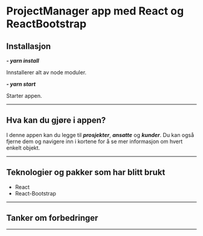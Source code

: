 #  ProjectManager app med React og ReactBootstrap 

## Installasjon

***- yarn install***

Innstallerer alt av node moduler.

***- yarn start***

Starter appen.

<hr style="background-color: #000"></hr>

## Hva kan du gjøre i appen?
I denne appen kan du legge til ***prosjekter***, ***ansatte*** og ***kunder***.
Du kan også fjerne dem og navigere inn i kortene for å se mer informasjon om hvert enkelt objekt.

<hr style="background-color: #000"></hr>

## Teknologier og pakker som har blitt brukt

<ul>
<li>React</li>
<li>React-Bootstrap</li>
</ul>

<hr style="background-color: #000"></hr>

## Tanker om forbedringer

<hr style="background-color: #000"></hr>